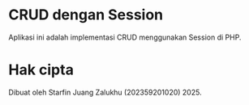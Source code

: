 # CRUD dengan Session

Aplikasi ini adalah implementasi CRUD menggunakan Session di PHP.

# Hak cipta

Dibuat oleh Starfin Juang Zalukhu (202359201020) 2025.

